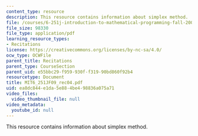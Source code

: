 ```yaml
---
content_type: resource
description: This resource contains information about simplex method.
file: /courses/6-251j-introduction-to-mathematical-programming-fall-2009/ea8dc844e1da5e884be498836a075a71_MIT6_251JF09_rec04.pdf
file_size: 98330
file_type: application/pdf
learning_resource_types:
- Recitations
license: https://creativecommons.org/licenses/by-nc-sa/4.0/
ocw_type: OCWFile
parent_title: Recitations
parent_type: CourseSection
parent_uid: e55bbc29-f959-930f-f319-90bd860f92b4
resourcetype: Document
title: MIT6_251JF09_rec04.pdf
uid: ea8dc844-e1da-5e88-4be4-98836a075a71
video_files:
  video_thumbnail_file: null
video_metadata:
  youtube_id: null
---
```

This resource contains information about simplex method.